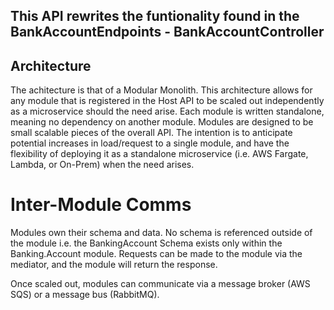 ## This API rewrites the funtionality found in the BankAccountEndpoints - BankAccountController
## Architecture
The achitecture is that of a Modular Monolith.
This architecture allows for any module that is registered in the Host API to be scaled out independently as a microservice
should the need arise.
Each module is written standalone, meaning no dependency on another module.
Modules are designed to be small scalable pieces of the overall API. The intention is to anticipate 
potential increases in load/request to a single module, and have the flexibility of deploying it as a standalone
microservice (i.e. AWS Fargate, Lambda, or On-Prem) when the need arises.

# Inter-Module Comms
Modules own their schema and data. No schema is referenced outside of the module i.e. the BankingAccount Schema exists only within
the Banking.Account module.
Requests can be made to the module via the mediator, and the module will return the response.

Once scaled out, modules can communicate via a message broker (AWS SQS) or a message bus (RabbitMQ).

